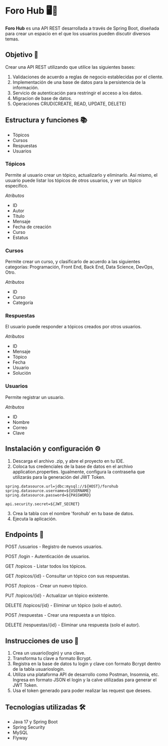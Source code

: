# Foro Hub 🖥️💬

**Foro Hub** es una API REST desarrollada a través de Spring Boot, diseñada para crear un espacio en el que los usuarios pueden discutir diversos temas.

## Objetivo 🎯
Crear una API REST utilizando que utilice las siguientes bases:
1. Validaciones de acuerdo a reglas de negocio establecidas por el cliente.
2. Implementación de una base de datos para la persistencia de la información.
3. Servicio de autenticación para restringir el acceso a los datos.
4. Migracion de base de datos.
5. Operaciones CRUD(CREATE, READ, UPDATE, DELETE)

## Estructura y funciones 📚

- Tópicos
- Cursos
- Respuestas
- Usuarios

### Tópicos
Permite al usuario crear un tópico, actualizarlo y eliminarlo. Así mismo, el usuario puede listar los tópicos de otros usuarios, y ver un tópico específico.

*Atributos*
- ID
- Autor
- Título
- Mensaje
- Fecha de creación
- Curso
- Estatus

### Cursos
Permite crear un curso, y clasificarlo de acuerdo a las siguientes categorías: Programación, Front End, Back End, Data Science, DevOps, Otro.

*Atributos*
- ID
- Curso
- Categoría

### Respuestas
El usuario puede responder a tópicos creados por otros usuarios.

*Atributos*
- ID
- Mensaje
- Tópico
- Fecha
- Usuario
- Solución

### Usuarios
Permite registrar un usuario.

*Atributos*
- ID
- Nombre
- Correo
- Clave

## Instalación y configuración ⚙️

1. Descarga el archivo .zip, y abre el proyecto en tu IDE.
2. Coloca tus credenciales de la base de datos en el archivo application.properties. Igualmente, configura la contraseña que utilizarás para la generación del JWT Token.
```
spring.datasource.url=jdbc:mysql://${HOST}/forohub
spring.datasource.username=${USERNAME}
spring.datasource.password=${PASSWORD}

api.security.secret=${JWT_SECRET}
```

3. Crea la tabla con el nombre 'forohub' en tu base de datos.
4. Ejecuta la aplicación.

## Endpoints 📑 

POST	/usuarios	- Registro de nuevos usuarios.

POST	/login	- Autenticación de usuarios.

GET	/topicos	- Listar todos los tópicos.

GET	/topicos/{id}	- Consultar un tópico con sus respuestas.

POST	/topicos	- Crear un nuevo tópico.

PUT	/topicos/{id}	- Actualizar un tópico existente.

DELETE	/topicos/{id}	- Eliminar un tópico (solo el autor).

POST	/respuestas	- Crear una respuesta a un tópico.

DELETE	/respuestas/{id}	- Eliminar una respuesta (solo el autor).


## Instrucciones de uso 🌟
1. Crea un usuario(login) y una clave.
2. Transforma tu clave a formato Bcrypt.
3. Registra en la base de datos tu login y clave con formato Bcrypt dentro de la tabla usuarioslogin.
4. Utiliza una plataforma API de desarrollo como Postman, Insomnia, etc. Ingresa en formato JSON el login y la calve utilizadas para generar el JWT Token.
5. Usa el token generado para poder realizar las request que desees.

## Tecnologías utilizadas 🛠️
- Java 17 y Spring Boot
- Spring Security
- MySQL
- Flyway

   
